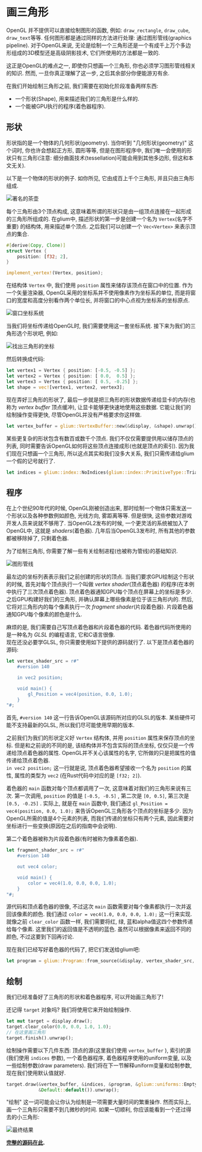 # 画三角形

OpenGL 并不提供可以直接绘制图形的函数, 例如: `draw_rectangle`, `draw_cube`, `draw_text`等等. 任何图形都是通过同样的方法进行处理: 通过图形管线(graphics pipeline). 对于OpenGL来说, 无论是绘制一个三角形还是一个有成千上万个多边形组成的3D模型还是高级阴影技术, 它们所使用的方法都是一致的.  

这正是OpenGL的难点之一, 即使你只想画一个三角形, 你也必须学习图形管线相关的知识. 然而, 一旦你真正理解了这一步, 之后其余部分你便能游刃有余.  

在我们开始绘制三角形之前, 我们需要在初始化阶段准备两样东西:  

 - 一个形状(Shape), 用来描述我们的三角形是什么样的.    
 - 一个能被GPU执行的程序(着色器程序).  

## 形状

形状指的是一个物体的几何形状(geometry). 当你听到 "几何形状(geometry)" 这个词时, 你也许会想起正方形, 圆形等等, 但是在图形程序中, 我们唯一会使用的形状只有三角形(注意: 细分曲面技术(tessellation)可能会用到其他多边形, 但这和本文无关).  

以下是一个物体的形状的例子. 如你所见, 它由成百上千个三角形, 并且只由三角形组成.  

![著名的茶壶](tuto-02-teapot.png)

每个三角形由3个顶点构成, 这意味着所谓的形状只是由一组顶点连接在一起形成的三角形所组成的. 在glium中, 描述形状的第一步是创建一个名为 `Vertex`(名字不重要) 的结构体, 用来描述单个顶点. 之后我们可以创建一个 `Vec<Vertex>` 来表示顶点的集合.  

```rust
#[derive(Copy, Clone)]
struct Vertex {
    position: [f32; 2],
}

implement_vertex!(Vertex, position);
```

在结构体 `Vertex` 中, 我们使用 `position` 属性来储存该顶点在窗口中的位置. 作为一个矢量渲染器, OpenGL采用的坐标系并不使用像素作为坐标系的单位, 而是将窗口的宽度和高度分别看作两个单位长, 并将窗口的中心点视为坐标系的坐标原点.  

![窗口坐标系统](tuto-02-window-coords.svg)

当我们将坐标传递给OpenGL时, 我们需要使用这一套坐标系统. 接下来为我们的三角形选个形状吧, 例如:  

![找出三角形的坐标](tuto-02-triangle-coords.svg)

然后转换成代码:  

```rust
let vertex1 = Vertex { position: [-0.5, -0.5] };
let vertex2 = Vertex { position: [ 0.0,  0.5] };
let vertex3 = Vertex { position: [ 0.5, -0.25] };
let shape = vec![vertex1, vertex2, vertex3];
```

现在弄好三角形的形状了, 最后一步就是把三角形的形状数据传递给显卡的内存(也称为 *vertex buffer* 顶点缓冲), 让显卡能够更快速地使用这些数据. 它能让我们的绘制操作变得更快, 尽管OpenGL并没有严格要求你这样做.   

```rust
let vertex_buffer = glium::VertexBuffer::new(&display, &shape).unwrap();
```

某些更复杂的形状包含有数百或数千个顶点. 我们不仅仅需要提供用以储存顶点的列表, 同时需要告诉OpenGL如何将这些顶点连接成形(也就是顶点的索引). 因为我们现在只想画一个三角形, 所以这点其实和我们没多大关系, 我们只需传递给glium一个假的记号就行了.  

```rust
let indices = glium::index::NoIndices(glium::index::PrimitiveType::TrianglesList);
```

## 程序

在上个世纪90年代的时候, OpenGL刚被创造出来, 那时绘制一个物体只需发送一个形状以及各种参数例如颜色, 光线方向, 雾距离等等. 但是很快, 这些参数对游戏开发人员来说就不够用了. 当OpenGL2发布的时候, 一个更灵活的系统被加入了OpenGL中, 这就是 *shaders*(着色器). 几年后当OpenGL3发布时, 所有其他的参数都被移除掉了, 只剩着色器.  

为了绘制三角形, 你需要了解一些有关绘制进程(也被称为管线)的基础知识.  

![图形管线](tuto-02-pipeline.svg)

最左边的坐标列表表示我们之前创建的形状的顶点. 当我们要求GPU绘制这个形状的时候, 首先对每个顶点执行一个叫做 *vertex shader*(顶点着色器) 的程序(在本例中执行了三次顶点着色器). 顶点着色器通知GPU每个顶点在屏幕上的坐标是多少.  之后GPU构建好我们的三角形, 并确认屏幕上哪些像素是位于该三角形内的. 然后, 它将对三角形内的每个像素执行一次 *fragment shader*(片段着色器). 片段着色器通知GPU每个像素的颜色是什么.  

麻烦的是, 我们需要自己写顶点着色器和片段着色器的代码. 着色器代码所使用的是一种名为 *GLSL* 的编程语言, 它和C语言很像.   
现在还没必要学GLSL, 你只需要使用如下提供的源码就行了. 以下是顶点着色器的源码:  

```rust
let vertex_shader_src = r#"
    #version 140

    in vec2 position;

    void main() {
        gl_Position = vec4(position, 0.0, 1.0);
    }
"#;
```

首先, `#version 140` 这一行告诉OpenGL该源码所对应的GLSL的版本. 某些硬件可能不支持最新的GLSL, 所以我们尽可能使用早期的版本.  

之前我们为我们的形状定义好 `Vertex` 结构体, 并用 `position` 属性来保存顶点的坐标. 但是和之前说的不同的是, 该结构体并不包含实际的顶点坐标, 仅仅只是一个传递给顶点着色器的属性. OpenGL并不关心该属性的名字, 它所做的只是把属性的值传递给顶点着色器.   
`in vec2 position;` 这一行就是说, 顶点着色器希望接收一个名为 `position` 的属性, 属性的类型为 `vec2` (在Rust代码中对应的是 `[f32; 2]`).  

着色器的 `main` 函数对每个顶点都调用了一次, 这意味着对我们的三角形来说有三次. 第一次调用, `position` 的值是 `[-0.5, -0.5]` , 第二次是 `[0, 0.5]`, 第三次是 `[0.5, -0.25]` . 实际上, 就是在 `main` 函数中, 我们通过 `gl_Position = vec4(position, 0.0, 1.0);` 来告诉OpenGL三角形各个顶点的坐标是多少. 因为OpenGL所需的值是4个元素的列表, 而我们传递的坐标只有两个元素, 因此需要对坐标进行一些变换(原因在之后的指南中会说明).  

第二个着色器被称为片段着色器(有时被称为像素着色器).  

```rust
let fragment_shader_src = r#"
    #version 140

    out vec4 color;

    void main() {
        color = vec4(1.0, 0.0, 0.0, 1.0);
    }
"#;
```

源代码和顶点着色器的很像, 不过这次 `main` 函数需要对每个像素都执行一次并返回该像素的颜色. 我们通过 `color = vec4(1.0, 0.0, 0.0, 1.0);` 这一行来实现. 就像之前 `clear_color` 函数一样, 我们需要将红, 绿, 蓝和alpha值这四个参数传递给每个像素. 这里我们的返回值是不透明的蓝色. 虽然可以根据像素来返回不同的颜色, 不过这要到下回再讨论.  

现在我们已经写好着色器的代码了, 把它们发送给glium吧:  

```rust
let program = glium::Program::from_source(&display, vertex_shader_src, fragment_shader_src, None).unwrap();
```

## 绘制

我们已经准备好了三角形的形状和着色器程序, 可以开始画三角形了!    

还记得 `target` 对象吗? 我们将使用它来开始绘制操作.    

```rust
let mut target = display.draw();
target.clear_color(0.0, 0.0, 1.0, 1.0);
// 在这里画三角形
target.finish().unwrap();
```

绘制操作需要以下几件东西: 顶点的源(这里我们使用 `vertex_buffer` ), 索引的源(我们使用 `indices` 参数), 一个着色器程序, 着色器程序使用的uniform变量, 以及一些绘制参数(draw parameters). 我们将在下一节解释uniform变量和绘制参数, 现在我们使用默认值就好.  

```rust
target.draw(&vertex_buffer, &indices, &program, &glium::uniforms::EmptyUniforms,
            &Default::default()).unwrap();
```

"绘制" 这一词可能会让你认为绘制是一项需要大量时间的繁重操作. 然而实际上, 画一个三角形只需要不到几微秒的时间. 如果一切顺利, 你应该能看到一个还过得去的小三角形:  

![最终结果](tuto-02-triangle.png)

**[完整的源码在此](https://github.com/glium/glium/blob/master/examples/tutorial-02.rs).**
